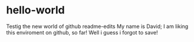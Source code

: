 # hello-world
Testig the new world of github
readme-edits
My name is David; I am liking this enviroment on github, so far!
Well i guess i forgot to save!

